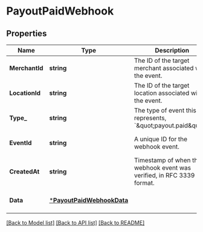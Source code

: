 # PayoutPaidWebhook

## Properties

 Name           | Type                                                   | Description                                                               | Notes                        
----------------|--------------------------------------------------------|---------------------------------------------------------------------------|------------------------------
 **MerchantId** | **string**                                             | The ID of the target merchant associated with the event.                  | [optional] [default to null] 
 **LocationId** | **string**                                             | The ID of the target location associated with the event.                  | [optional] [default to null] 
 **Type_**      | **string**                                             | The type of event this represents, &#x60;\&quot;payout.paid\&quot;&#x60;. | [optional] [default to null] 
 **EventId**    | **string**                                             | A unique ID for the webhook event.                                        | [optional] [default to null] 
 **CreatedAt**  | **string**                                             | Timestamp of when the webhook event was verified, in RFC 3339 format.     | [optional] [default to null] 
 **Data**       | [***PayoutPaidWebhookData**](PayoutPaidWebhookData.md) |                                                                           | [optional] [default to null] 

[[Back to Model list]](../README.md#documentation-for-models) [[Back to API list]](../README.md#documentation-for-api-endpoints) [[Back to README]](../README.md)

